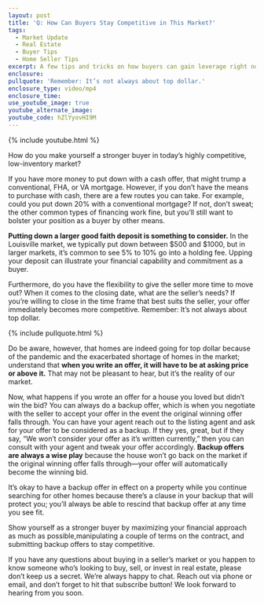 ```yaml
---
layout: post
title: 'Q: How Can Buyers Stay Competitive in This Market?'
tags:
  - Market Update
  - Real Estate
  - Buyer Tips
  - Home Seller Tips
excerpt: A few tips and tricks on how buyers can gain leverage right now.
enclosure:
pullquote: 'Remember: It’s not always about top dollar.'
enclosure_type: video/mp4
enclosure_time:
use_youtube_image: true
youtube_alternate_image:
youtube_code: hZlYyovHI9M
---
```


{% include youtube.html %}

How do you make yourself a stronger buyer in today’s highly competitive, low-inventory market?&nbsp;

If you have more money to put down with a cash offer, that might trump a conventional, FHA, or VA mortgage. However, if you don’t have the means to purchase with cash, there are a few routes you can take. For example, could you put down 20% with a conventional mortgage? If not, don’t sweat; the other common types of financing work fine, but you’ll still want to bolster your position as a buyer by other means.&nbsp;

**Putting down a larger good faith deposit is something to consider.** In the Louisville market, we typically put down between $500 and $1000, but in larger markets, it’s common to see 5% to 10% go into a holding fee. Upping your deposit can illustrate your financial capability and commitment as a buyer.&nbsp;

Furthermore, do you have the flexibility to give the seller more time to move out? When it comes to the closing date, what are the seller’s needs? If you’re willing to close in the time frame that best suits the seller, your offer immediately becomes more competitive. Remember: It’s not always about top dollar.&nbsp;

{% include pullquote.html %}

Do be aware, however, that homes are indeed going for top dollar because of the pandemic and the exacerbated shortage of homes in the market; understand that **when you write an offer, it will have to be at asking price or above it.** That may not be pleasant to hear, but it’s the reality of our market.&nbsp;

Now, what happens if you wrote an offer for a house you loved but didn’t win the bid? You can always do a backup offer, which is when you negotiate with the seller to accept your offer in the event the original winning offer falls through. You can have your agent reach out to the listing agent and ask for your offer to be considered as a backup. If they yes, great, but if they say, “We won’t consider your offer as it’s written currently,” then you can consult with your agent and tweak your offer accordingly. **Backup offers are always a wise play** because the house won’t go back on the market if the original winning offer falls through—your offer will automatically become the winning bid.&nbsp;

It’s okay to have a backup offer in effect on a property while you continue searching for other homes because there’s a clause in your backup that will protect you; you’ll always be able to rescind that backup offer at any time you see fit.&nbsp;

Show yourself as a stronger buyer by maximizing your financial approach as much as possible,manipulating a couple of terms on the contract, and submitting backup offers to stay competitive.&nbsp;

If you have any questions about buying in a seller’s market or you happen to know someone who’s looking to buy, sell, or invest in real estate, please don’t keep us a secret. We’re always happy to chat. Reach out via phone or email, and don’t forget to hit that subscribe button\! We look forward to hearing from you soon.&nbsp;